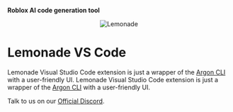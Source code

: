 <b>Roblox AI code generation tool</b>

<div align='center'>
  <img alt='Lemonade' src='https://xbahitgsonmucoizwajb.supabase.co/storage/v1/object/public/Lupa//Banner.png'>
</div>

# Lemonade VS Code

Lemonade Visual Studio Code extension is just a wrapper of the [Argon CLI](https://github.com/LupaHQ/argon) with a user-friendly UI.
Lemonade Visual Studio Code extension is just a wrapper of the [Argon CLI](https://github.com/LupaHQ/argon) with a user-friendly UI.

Talk to us on our [Official Discord](https://discord.gg/7btEPHUF4S).
